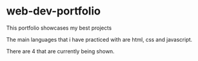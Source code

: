 # web-dev-portfolio

This portfolio showcases my best projects

The main languages that i have practiced with are html, css and javascript.

There are 4 that are currently being shown.